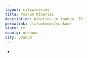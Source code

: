```yaml
---
layout: citywineries
title: Yoakum Wineries
description: Wineries in Yoakum, TX
permalink: /tx/unknown/yoakum/
state: tx
county: unknown
city: yoakum
---
```

-
